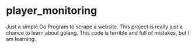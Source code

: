# player_monitoring
Just a simple Go Program to scrape a website. This project  is really just a chance to learn about golang. This code is terrible and full of mistakes, but I am learning.
